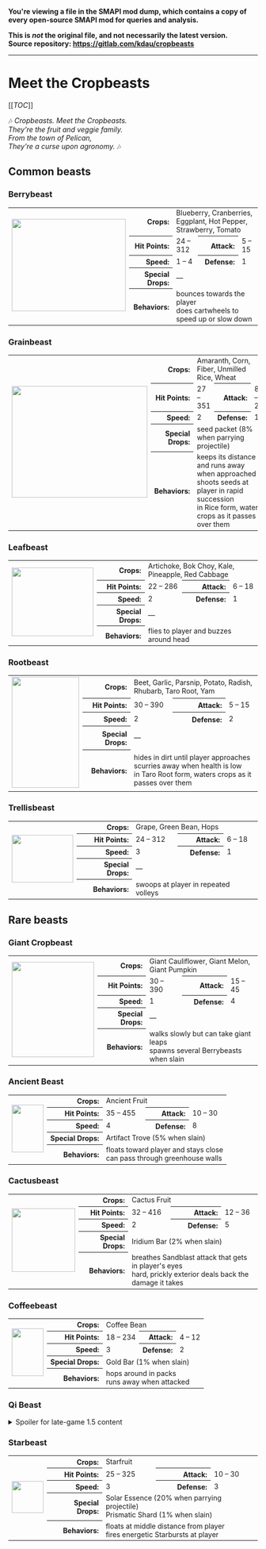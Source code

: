 **You're viewing a file in the SMAPI mod dump, which contains a copy of every open-source SMAPI mod
for queries and analysis.**

**This is _not_ the original file, and not necessarily the latest version.**  
**Source repository: https://gitlab.com/kdau/cropbeasts**

----

# Meet the Cropbeasts

[[_TOC_]]

🎶 *Cropbeasts. Meet the Cropbeasts.\
They’re the fruit and veggie family.\
From the town of Pelican,\
They’re a curse upon agronomy.* 🎶

## Common beasts

### Berrybeast

<table>
	<tr>
		<td rowspan="5"><img src="beasts/Berrybeast.png" width="230" height="186"/></td>
		<th style="text-align: right">Crops:</th><td colspan="3">Blueberry, Cranberries, Eggplant, Hot Pepper, Strawberry, Tomato</td>
	</tr>
	<tr>
		<th style="text-align: right">Hit Points:</th><td>24 – 312</td>
		<th style="text-align: right">Attack:</th><td>5 – 15</td>
	</tr>
	<tr>
		<th style="text-align: right">Speed:</th><td>1 – 4</td>
		<th style="text-align: right">Defense:</th><td>1</td>
	</tr>
	<tr>
		<th style="text-align: right">Special Drops:</th><td colspan="3">—</td>
	</tr>
	<tr>
		<th style="text-align: right">Behaviors:</th><td colspan="3">
			bounces towards the player<br/>
			does cartwheels to speed up or slow down
		</td>
	</tr>
</table>

### Grainbeast

<table>
	<tr>
		<td rowspan="5"><img src="beasts/Grainbeast.png" width="274" height="225"/></td>
		<th style="text-align: right">Crops:</th><td colspan="3">Amaranth, Corn, Fiber, Unmilled Rice, Wheat</td>
	</tr>
	<tr>
		<th style="text-align: right">Hit Points:</th><td>27 – 351</td>
		<th style="text-align: right">Attack:</th><td>8 – 24</td>
	</tr>
	<tr>
		<th style="text-align: right">Speed:</th><td>2</td>
		<th style="text-align: right">Defense:</th><td>1</td>
	</tr>
	<tr>
		<th style="text-align: right">Special Drops:</th><td colspan="3">seed packet (8% when parrying projectile)</td>
	</tr>
	<tr>
		<th style="text-align: right">Behaviors:</th><td colspan="3">
			keeps its distance and runs away when approached<br/>
			shoots seeds at player in rapid succession<br/>
			in Rice form, waters crops as it passes over them
		</td>
	</tr>
</table>

### Leafbeast

<table>
	<tr>
		<td rowspan="5"><img src="beasts/Leafbeast.png" width="165" height="138"/></td>
		<th style="text-align: right">Crops:</th><td colspan="3">Artichoke, Bok Choy, Kale, Pineapple, Red Cabbage</td>
	</tr>
	<tr>
		<th style="text-align: right">Hit Points:</th><td>22 – 286</td>
		<th style="text-align: right">Attack:</th><td>6 – 18</td>
	</tr>
	<tr>
		<th style="text-align: right">Speed:</th><td>2</td>
		<th style="text-align: right">Defense:</th><td>1</td>
	</tr>
	<tr>
		<th style="text-align: right">Special Drops:</th><td colspan="3">—</td>
	</tr>
	<tr>
		<th style="text-align: right">Behaviors:</th><td colspan="3">
			flies to player and buzzes around head
		</td>
	</tr>
</table>

### Rootbeast

<table>
	<tr>
		<td rowspan="5"><img src="beasts/Rootbeast.png" width="136" height="224"/></td>
		<th style="text-align: right">Crops:</th><td colspan="3">Beet, Garlic, Parsnip, Potato, Radish, Rhubarb, Taro Root, Yam</td>
	</tr>
	<tr>
		<th style="text-align: right">Hit Points:</th><td>30 – 390</td>
		<th style="text-align: right">Attack:</th><td>5 – 15</td>
	</tr>
	<tr>
		<th style="text-align: right">Speed:</th><td>2</td>
		<th style="text-align: right">Defense:</th><td>2</td>
	</tr>
	<tr>
		<th style="text-align: right">Special Drops:</th><td colspan="3">—</td>
	</tr>
	<tr>
		<th style="text-align: right">Behaviors:</th><td colspan="3">
			hides in dirt until player approaches<br/>
			scurries away when health is low<br/>
			in Taro Root form, waters crops as it passes over them
		</td>
	</tr>
</table>

### Trellisbeast

<table>
	<tr>
		<td rowspan="5"><img src="beasts/Trellisbeast.png" width="124" height="96"/></td>
		<th style="text-align: right">Crops:</th><td colspan="3">Grape, Green Bean, Hops</td>
	</tr>
	<tr>
		<th style="text-align: right">Hit Points:</th><td>24 – 312</td>
		<th style="text-align: right">Attack:</th><td>6 – 18</td>
	</tr>
	<tr>
		<th style="text-align: right">Speed:</th><td>3</td>
		<th style="text-align: right">Defense:</th><td>1</td>
	</tr>
	<tr>
		<th style="text-align: right">Special Drops:</th><td colspan="3">—</td>
	</tr>
	<tr>
		<th style="text-align: right">Behaviors:</th><td colspan="3">
			swoops at player in repeated volleys
		</td>
	</tr>
</table>

## Rare beasts

### Giant Cropbeast

<table>
	<tr>
		<td rowspan="5"><img src="beasts/GiantCropbeast.png" width="166" height="192"/></td>
		<th style="text-align: right">Crops:</th><td colspan="3">Giant Cauliflower, Giant Melon, Giant Pumpkin</td>
	</tr>
	<tr>
		<th style="text-align: right">Hit Points:</th><td>30 – 390</td>
		<th style="text-align: right">Attack:</th><td>15 – 45</td>
	</tr>
	<tr>
		<th style="text-align: right">Speed:</th><td>1</td>
		<th style="text-align: right">Defense:</th><td>4</td>
	</tr>
	<tr>
		<th style="text-align: right">Special Drops:</th><td colspan="3">—</td>
	</tr>
	<tr>
		<th style="text-align: right">Behaviors:</th><td colspan="3">
			walks slowly but can take giant leaps<br/>
			spawns several Berrybeasts when slain
		</td>
	</tr>
</table>

### Ancient Beast

<table>
	<tr>
		<td rowspan="5"><img src="beasts/AncientBeast.gif" width="64" height="96"/></td>
		<th style="text-align: right">Crops:</th><td colspan="3">Ancient Fruit</td>
	</tr>
	<tr>
		<th style="text-align: right">Hit Points:</th><td>35 – 455</td>
		<th style="text-align: right">Attack:</th><td>10 – 30</td>
	</tr>
	<tr>
		<th style="text-align: right">Speed:</th><td>4</td>
		<th style="text-align: right">Defense:</th><td>8</td>
	</tr>
	<tr>
		<th style="text-align: right">Special Drops:</th><td colspan="3">Artifact Trove (5% when slain)</td>
	</tr>
	<tr>
		<th style="text-align: right">Behaviors:</th><td colspan="3">
			floats toward player and stays close<br/>
			can pass through greenhouse walls
		</td>
	</tr>
</table>

### Cactusbeast

<table>
	<tr>
		<td rowspan="5"><img src="beasts/Cactusbeast.gif" width="128" height="128"/></td>
		<th style="text-align: right">Crops:</th><td colspan="3">Cactus Fruit</td>
	</tr>
	<tr>
		<th style="text-align: right">Hit Points:</th><td>32 – 416</td>
		<th style="text-align: right">Attack:</th><td>12 – 36</td>
	</tr>
	<tr>
		<th style="text-align: right">Speed:</th><td>2</td>
		<th style="text-align: right">Defense:</th><td>5</td>
	</tr>
	<tr>
		<th style="text-align: right">Special Drops:</th><td colspan="3">Iridium Bar (2% when slain)</td>
	</tr>
	<tr>
		<th style="text-align: right">Behaviors:</th><td colspan="3">
			breathes Sandblast attack that gets in player's eyes<br/>
			hard, prickly exterior deals back the damage it takes
		</td>
	</tr>
</table>

### Coffeebeast

<table>
	<tr>
		<td rowspan="5"><img src="beasts/Coffeebeast.gif" width="64" height="96"/></td>
		<th style="text-align: right">Crops:</th><td colspan="3">Coffee Bean</td>
	</tr>
	<tr>
		<th style="text-align: right">Hit Points:</th><td>18 – 234</td>
		<th style="text-align: right">Attack:</th><td>4 – 12</td>
	</tr>
	<tr>
		<th style="text-align: right">Speed:</th><td>3</td>
		<th style="text-align: right">Defense:</th><td>2</td>
	</tr>
	<tr>
		<th style="text-align: right">Special Drops:</th><td colspan="3">Gold Bar (1% when slain)</td>
	</tr>
	<tr>
		<th style="text-align: right">Behaviors:</th><td colspan="3">
			hops around in packs<br/>
			runs away when attacked
		</td>
	</tr>
</table>

### Qi Beast

<details>
<summary>Spoiler for late-game 1.5 content</summary>

<table>
	<tr>
		<td rowspan="5"><img src="beasts/QiBeast.png" width="64" height="64"/></td>
		<th style="text-align: right">Crops:</th><td colspan="3">Qi Bean</td>
	</tr>
	<tr>
		<th style="text-align: right">Hit Points:</th><td>24 – 312</td>
		<th style="text-align: right">Attack:</th><td>6 – 18</td>
	</tr>
	<tr>
		<th style="text-align: right">Speed:</th><td>2 – 5</td>
		<th style="text-align: right">Defense:</th><td>3</td>
	</tr>
	<tr>
		<th style="text-align: right">Special Drops:</th><td colspan="3">Qi Gem (20% when slain)</td>
	</tr>
	<tr>
		<th style="text-align: right">Behaviors:</th><td colspan="3">
			bounces towards the player<br/>
			does cartwheels to speed up or slow down
		</td>
	</tr>
</table>

</details>

### Starbeast

<table>
	<tr>
		<td rowspan="5"><img src="beasts/Starbeast.gif" width="64" height="64"/></td>
		<th style="text-align: right">Crops:</th><td colspan="3">Starfruit</td>
	</tr>
	<tr>
		<th style="text-align: right">Hit Points:</th><td>25 – 325</td>
		<th style="text-align: right">Attack:</th><td>10 – 30</td>
	</tr>
	<tr>
		<th style="text-align: right">Speed:</th><td>3</td>
		<th style="text-align: right">Defense:</th><td>3</td>
	</tr>
	<tr>
		<th style="text-align: right">Special Drops:</th><td colspan="3">Solar Essence (20% when parrying projectile)<br/>Prismatic Shard (1% when slain)</td>
	</tr>
	<tr>
		<th style="text-align: right">Behaviors:</th><td colspan="3">
			floats at middle distance from player<br/>
			fires energetic Starbursts at player
		</td>
	</tr>
</table>

<!-- markdownlint-disable-file no-inline-html -->
